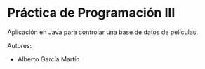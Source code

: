# Práctica de Programación III
Aplicación en Java para controlar una base de datos de películas.

Autores:
- Alberto García Martín
